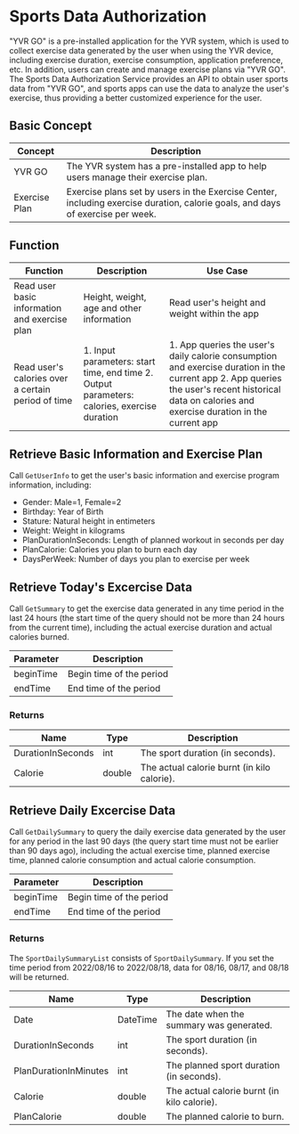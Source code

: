 # Sports Data Authorization

"YVR GO" is a pre-installed application for the YVR system, which is used to collect exercise data generated by the user when using the YVR device, including exercise duration, exercise consumption, application preference, etc. In addition, users can create and manage exercise plans via "YVR GO". The Sports Data Authorization Service provides an API to obtain user sports data from "YVR GO", and sports apps can use the data to analyze the user's exercise, thus providing a better customized experience for the user.
    <br />
    


## Basic Concept

| **Concept** | **Description** |
| ------- | -------- |
| YVR GO | The YVR system has a pre-installed app to help users manage their exercise plan. |
| Exercise Plan | Exercise plans set by users in the Exercise Center, including exercise duration, calorie goals, and days of exercise per week. |


## Function

| **Function** | **Description** | **Use Case** |
| -------- | ------- | ------------ |
| Read user basic information and exercise plan | Height, weight, age and other information | Read user's height and weight within the app |
| Read user's calories over a certain period of time | 1. Input parameters: start time, end time 2. Output parameters: calories, exercise duration | 1. App queries the user's daily calorie consumption and exercise duration in the current app 2. App queries the user's recent historical data on calories and exercise duration in the current app |


## Retrieve Basic Information and Exercise Plan

Call `GetUserInfo` to get the user's basic information and exercise program information, including:
- Gender: Male=1, Female=2
- Birthday: Year of Birth
- Stature: Natural height in entimeters
- Weight: Weight in kilograms
- PlanDurationInSeconds: Length of planned workout in seconds per day
- PlanCalorie: Calories you plan to burn each day
- DaysPerWeek: Number of days you plan to exercise per week


## Retrieve Today's Excercise Data

Call `GetSummary` to get the exercise data generated in any time period in the last 24 hours (the start time of the query should not be more than 24 hours from the current time), including the actual exercise duration and actual calories burned.

| **Parameter** | **Description** |
| ------------- | --------------- |
| beginTime | Begin time of the period |
| endTime | End time of the period |

### Returns

| **Name** | **Type** | **Description** | 
| -------- | -------- | --------------- |
| DurationInSeconds | int | The sport duration (in seconds). |
| Calorie | double | The actual calorie burnt (in kilo calorie). |


## Retrieve Daily Excercise Data

Call `GetDailySummary` to query the daily exercise data generated by the user for any period in the last 90 days (the query start time must not be earlier than 90 days ago), including the actual exercise time, planned exercise time, planned calorie consumption and actual calorie consumption.

| **Parameter** | **Description** |
| ------------- | --------------- |
| beginTime | Begin time of the period |
| endTime | End time of the period |


### Returns

The `SportDailySummaryList` consists of `SportDailySummary`. If you set the time period from 2022/08/16 to 2022/08/18, data for 08/16, 08/17, and 08/18 will be returned.

| **Name** | **Type** | **Description** | 
| -------- | -------- | --------------- |
| Date | DateTime | The date when the summary was generated. |
| DurationInSeconds | int | The sport duration (in seconds). |
| PlanDurationInMinutes | int | The planned sport duration (in seconds). |
| Calorie | double | The actual calorie burnt (in kilo calorie). |
| PlanCalorie | double | The planned calorie to burn. |